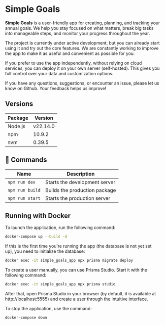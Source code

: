 # Simple Goals

**Simple Goals** is a user-friendly app for creating, planning, and tracking your annual goals. We help you stay focused
on what matters, break big tasks into manageable steps, and monitor your progress throughout the year.

The project is currently under active development, but you can already start using it and try out the core features. We
are constantly working to improve the app to make it as useful and convenient as possible for you.

If you prefer to use the app independently, without relying on cloud services, you can deploy it on your own server
(self-hosted). This gives you full control over your data and customization options.

If you have any questions, suggestions, or encounter an issue, please let us know on Github. Your feedback helps us
improve!

## Versions

| Package | Version  |
| ------- | -------- |
| Node.js | v22.14.0 |
| npm     | 10.9.2   |
| nvm     | 0.39.5   |

## 👾 Commands

| Name            | Description                   |
| --------------- | ----------------------------- |
| `npm run dev`   | Starts the development server |
| `npm run build` | Builds the production package |
| `npm run start` | Starts the production server  |

## Running with Docker

To launch the application, run the following command:

```bash
docker-compose up --build -d
```

If this is the first time you're running the app (the database is not yet set up), you need to initialize the database:

```bash
docker exec -it simple_goals_app npx prisma migrate deploy
```

To create a user manually, you can use Prisma Studio. Start it with the following command:

```bash
docker exec -it simple_goals_app npx prisma studio
```

After that, open Prisma Studio in your browser (by default, it is available at http://localhost:5555) and create a user
through the intuitive interface.

To stop the application, use the command:

```bash
docker-compose down
```
